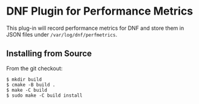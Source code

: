 # DNF Plugin for Performance Metrics

This plug-in will record performance metrics for DNF and store them in JSON files under `/var/log/dnf/perfmetrics`.

## Installing from Source

From the git checkout:

```
$ mkdir build
$ cmake -B build .
$ make -C build
$ sudo make -C build install
```
